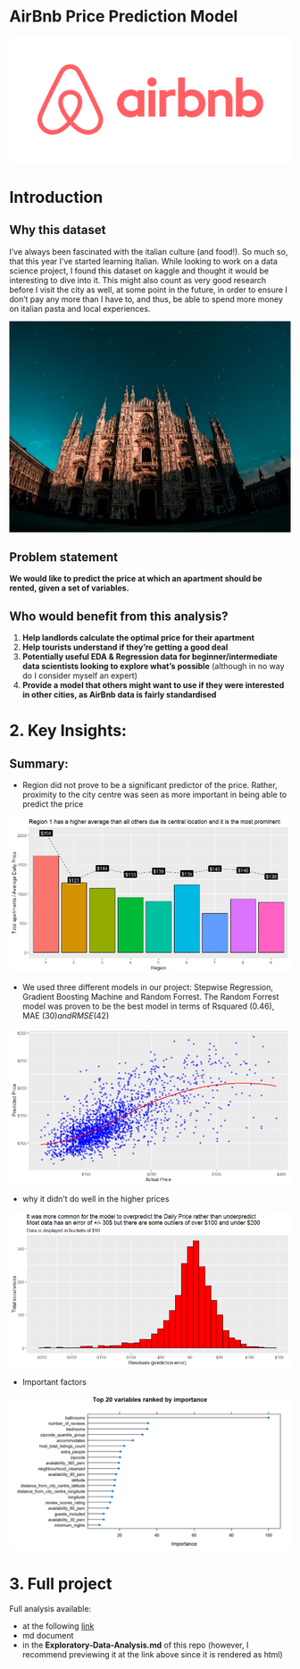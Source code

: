 AirBnb Price Prediction Model
================

![YouTube Trending Page](_support%20files/airbnb.png)

# Introduction

## Why this dataset

I’ve always been fascinated with the italian culture (and food\!). So
much so, that this year I’ve started learning Italian. While looking to
work on a data science project, I found this dataset on kaggle and
thought it would be interesting to dive into it. This might also count
as very good research before I visit the city as well, at some point in
the future, in order to ensure I don’t pay any more than I have to, and
thus, be able to spend more money on italian pasta and local
experiences.

![Thanks to Benjamin](_support%20files/milano.jpg)

## Problem statement

**We would like to predict the price at which an apartment should be
rented, given a set of variables.**

## Who would benefit from this analysis?

1.  **Help landlords calculate the optimal price for their apartment**
2.  **Help tourists understand if they’re getting a good deal**
3.  **Potentially useful EDA & Regression data for beginner/intermediate
    data scientists looking to explore what’s possible** (although in no
    way do I consider myself an expert)
4.  **Provide a model that others might want to use if they were
    interested in other cities, as AirBnb data is fairly standardised**

# 2\. Key Insights:

## Summary:

  - Region did not prove to be a significant predictor of the price.
    Rather, proximity to the city centre was seen as more important in
    being able to predict the price

![1](figures/unnamed-chunk-10-1.png)

  - We used three different models in our project: Stepwise Regression,
    Gradient Boosting Machine and Random Forrest. The Random Forrest
    model was proven to be the best model in terms of Rsquared (0.46),
    MAE ($30) and RMSE ($42)

![2](figures/unnamed-chunk-32-1.png)

  - why it didn’t do well in the higher prices

![3](figures/unnamed-chunk-39-1.png)

  - Important factors

![4](figures/unnamed-chunk-34-1.png)

# 3\. Full project

Full analysis available:

  - at the following
    [link](http://htmlpreview.github.io/?https://github.com/peterhontaru/AirBnb-Milano-Price-Prediction/blob/master/AirBnb-Milan.html)
  - md document
  - in the **Exploratory-Data-Analysis.md** of this repo (however, I
    recommend previewing it at the link above since it is rendered as
    html)
